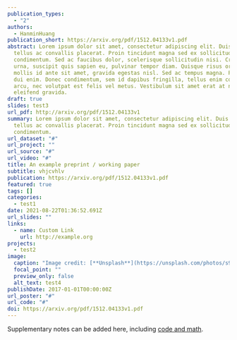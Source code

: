 ```yaml
---
publication_types:
  - "2"
authors:
  - HanminHuang
publication_short: https://arxiv.org/pdf/1512.04133v1.pdf
abstract: Lorem ipsum dolor sit amet, consectetur adipiscing elit. Duis posuere
  tellus ac convallis placerat. Proin tincidunt magna sed ex sollicitudin
  condimentum. Sed ac faucibus dolor, scelerisque sollicitudin nisi. Cras purus
  urna, suscipit quis sapien eu, pulvinar tempor diam. Quisque risus orci,
  mollis id ante sit amet, gravida egestas nisl. Sed ac tempus magna. Proin in
  dui enim. Donec condimentum, sem id dapibus fringilla, tellus enim condimentum
  arcu, nec volutpat est felis vel metus. Vestibulum sit amet erat at nulla
  eleifend gravida.
draft: true
slides: test3
url_pdf: http://arxiv.org/pdf/1512.04133v1
summary: Lorem ipsum dolor sit amet, consectetur adipiscing elit. Duis posuere
  tellus ac convallis placerat. Proin tincidunt magna sed ex sollicitudin
  condimentum.
url_dataset: "#"
url_project: ""
url_source: "#"
url_video: "#"
title: An example preprint / working paper
subtitle: vhjcvhlv
publication: https://arxiv.org/pdf/1512.04133v1.pdf
featured: true
tags: []
categories:
  - test1
date: 2021-08-22T01:36:52.691Z
url_slides: ""
links:
  - name: Custom Link
    url: http://example.org
projects:
  - test2
image:
  caption: "Image credit: [**Unsplash**](https://unsplash.com/photos/s9CC2SKySJM)"
  focal_point: ""
  preview_only: false
  alt_text: test4
publishDate: 2017-01-01T00:00:00Z
url_poster: "#"
url_code: "#"
doi: https://arxiv.org/pdf/1512.04133v1.pdf
---
```


Supplementary notes can be added here, including [code and math](https://sourcethemes.com/academic/docs/writing-markdown-latex/).
